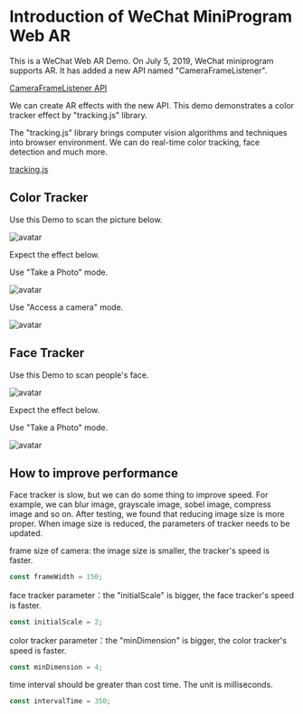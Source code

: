 # Introduction of WeChat MiniProgram Web AR 

This is a WeChat Web AR Demo. On July 5, 2019, WeChat miniprogram supports AR. It has added a new API named "CameraFrameListener".

[CameraFrameListener API](https://developers.weixin.qq.com/miniprogram/dev/api/media/camera/CameraContext.onCameraFrame.html)

We can create AR effects with the new API. This demo demonstrates a color tracker effect by "tracking.js" library. 

The "tracking.js" library brings computer vision algorithms and techniques into browser environment. We can do real-time color tracking, face detection and much more.

[tracking.js](https://trackingjs.com/)

## Color Tracker

Use this Demo to scan the picture below.

![avatar](sample.png)

Expect the effect below.

Use "Take a Photo" mode.

![avatar](sample3.jpg)

Use "Access a camera" mode.

![avatar](sample4.jpg)

## Face Tracker

Use this Demo to scan people's face.

![avatar](face.jpg)

Expect the effect below.

Use "Take a Photo" mode.

![avatar](sample5.jpg)

## How to improve performance
Face tracker is slow, but we can do some thing to improve speed. For example, we can blur image, grayscale image, sobel image, compress image and so on. After testing, we found that reducing image size is more proper. When image size is reduced, the parameters of tracker needs to be updated.

frame size of camera: the image size is smaller, the tracker's speed is faster.
```javascript
const frameWidth = 150;
```

face tracker parameter：the "initialScale" is bigger, the face tracker's speed is faster.
```javascript
const initialScale = 2;
```

color tracker parameter：the "minDimension" is bigger, the color tracker's speed is faster.
```javascript
const minDimension = 4;
```

time interval should be greater than cost time. The unit is milliseconds.
```javascript
const intervalTime = 350;
```
